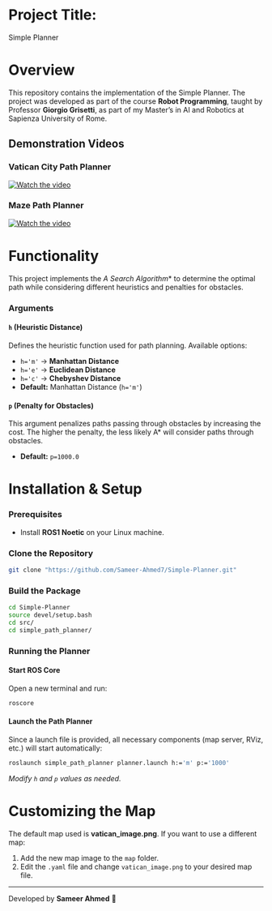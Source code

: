 # Project Title:
Simple Planner

# Overview
This repository contains the implementation of the Simple Planner. The project was developed as part of the course **Robot Programming**, taught by Professor **Giorgio Grisetti**, as part of my Master’s in AI and Robotics at Sapienza University of Rome. 

## Demonstration Videos
### Vatican City Path Planner
[![Watch the video](https://img.youtube.com/vi/a_FXH-olXFI/maxresdefault.jpg)](https://youtu.be/a_FXH-olXFI)

### Maze Path Planner
[![Watch the video](https://img.youtube.com/vi/HI9JwL4_bSU/maxresdefault.jpg)](https://youtu.be/HI9JwL4_bSU)

# Functionality
This project implements the **A* Search Algorithm** to determine the optimal path while considering different heuristics and penalties for obstacles.

### Arguments
#### `h` (Heuristic Distance)
Defines the heuristic function used for path planning. Available options:
- `h='m'` → **Manhattan Distance**
- `h='e'` → **Euclidean Distance**
- `h='c'` → **Chebyshev Distance**
- **Default:** Manhattan Distance (`h='m'`)

#### `p` (Penalty for Obstacles)
This argument penalizes paths passing through obstacles by increasing the cost. The higher the penalty, the less likely A* will consider paths through obstacles.
- **Default:** `p=1000.0`

# Installation & Setup
### Prerequisites
- Install **ROS1 Noetic** on your Linux machine.

### Clone the Repository
```bash
git clone "https://github.com/Sameer-Ahmed7/Simple-Planner.git"
```

### Build the Package
```bash
cd Simple-Planner
source devel/setup.bash
cd src/
cd simple_path_planner/
```
### Running the Planner
#### Start ROS Core
Open a new terminal and run:
```bash
roscore
```

#### Launch the Path Planner
Since a launch file is provided, all necessary components (map server, RViz, etc.) will start automatically:
```bash
roslaunch simple_path_planner planner.launch h:='m' p:='1000'
```
*Modify `h` and `p` values as needed.*

# Customizing the Map
The default map used is **vatican_image.png**. If you want to use a different map:
1. Add the new map image to the `map` folder.
2. Edit the `.yaml` file and change `vatican_image.png` to your desired map file.

---

Developed by **Sameer Ahmed** 🚀







